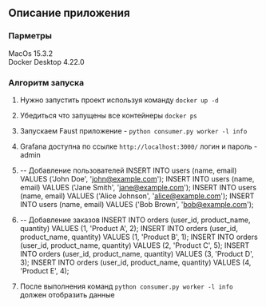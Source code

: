 ## Описание приложения

### Парметры
MacOs 15.3.2 \
Docker Desktop 4.22.0

### Алгоритм запуска
1. Нужно запустить проект используя команду ``docker up -d``
2. Убедиться что запущены все контейнеры ``docker ps``
3. Запускаем Faust приложение - ``python consumer.py worker -l info``
4. Grafana доступна по ссылке ``http://localhost:3000/`` логин и пароль - admin
5. -- Добавление пользователей
INSERT INTO users (name, email) VALUES ('John Doe', 'john@example.com');
INSERT INTO users (name, email) VALUES ('Jane Smith', 'jane@example.com');
INSERT INTO users (name, email) VALUES ('Alice Johnson', 'alice@example.com');
INSERT INTO users (name, email) VALUES ('Bob Brown', 'bob@example.com');


6. -- Добавление заказов
INSERT INTO orders (user_id, product_name, quantity) VALUES (1, 'Product A', 2);
INSERT INTO orders (user_id, product_name, quantity) VALUES (1, 'Product B', 1);
INSERT INTO orders (user_id, product_name, quantity) VALUES (2, 'Product C', 5);
INSERT INTO orders (user_id, product_name, quantity) VALUES (3, 'Product D', 3);
INSERT INTO orders (user_id, product_name, quantity) VALUES (4, 'Product E', 4);
7. После выполнения команд ``python consumer.py worker -l info`` должен отобразить данные